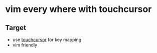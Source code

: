# vim every where with touchcursor

## Target

* use [touchcursor](https://github.com/donniebreve/touchcursor-linux) for key mapping
* vim friendly
